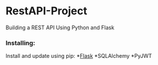 # RestAPI-Project

Building a REST API Using Python and Flask

### Installing:
Install and update using pip:
*[Flask](https://pypi.org/project/Flask/) 
*SQLAlchemy
*PyJWT
